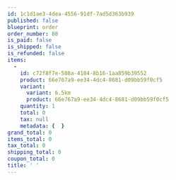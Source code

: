 ```yaml
---
id: 1c1d1ae3-4dea-4556-91df-7ad5d363b939
published: false
blueprint: order
order_number: 80
is_paid: false
is_shipped: false
is_refunded: false
items:
  -
    id: c72f8f7e-508a-4104-8b16-1aa859b39552
    product: 66e767a9-ee34-4dc4-8681-d09bb59f0cf5
    variant:
      variant: 6.5km
      product: 66e767a9-ee34-4dc4-8681-d09bb59f0cf5
    quantity: 1
    total: 0
    tax: null
    metadata: {  }
grand_total: 0
items_total: 0
tax_total: 0
shipping_total: 0
coupon_total: 0
title: ' '
---
```

